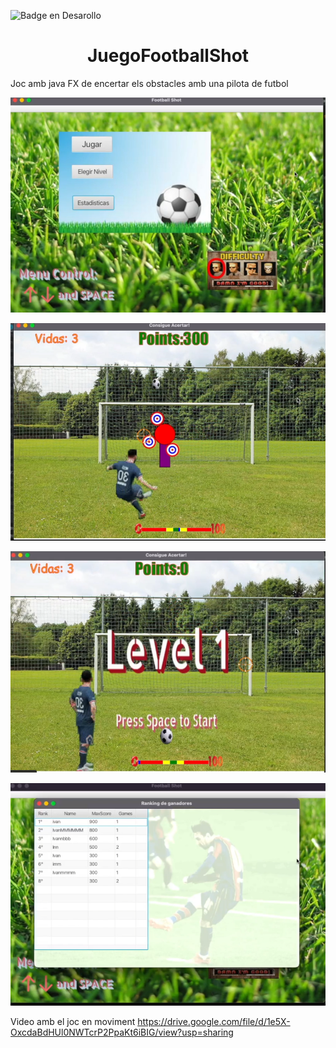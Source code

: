 ![Badge en Desarollo](https://img.shields.io/badge/STATUS-EN%20DESAROLLO-green)

<h1 align="center"> JuegoFootballShot </h1>

Joc amb java FX de encertar els obstacles amb una pilota de futbol

<p align="center">
  <img src="https://github.com/ivancatalana/JuegoFootballShot/blob/f9e3870feba16b41d40c4be15b91465c3d3c9252/Captura%20de%20pantalla%202024-02-16%20002538.png?raw=true" alt="Image" width="600">
</p>
<p align="center">
  <img src="https://raw.githubusercontent.com/ivancatalana/JuegoFootballShot/f9e3870feba16b41d40c4be15b91465c3d3c9252/Captura%20de%20pantalla%202024-02-16%20002357.png" alt="Image" width="600">
</p>
<p align="center">
  <img src="https://github.com/ivancatalana/JuegoFootballShot/blob/f9e3870feba16b41d40c4be15b91465c3d3c9252/Captura%20de%20pantalla%202024-02-16%20002638.png?raw=true" alt="Image" width="600">
</p>
<p align="center">
  <img src="https://github.com/ivancatalana/JuegoFootballShot/blob/master/Captura%20de%20pantalla%202024-02-16%20002612.png?raw=true" alt="Image" width="600">
</p>

Video amb el joc en moviment
https://drive.google.com/file/d/1e5X-OxcdaBdHUl0NWTcrP2PpaKt6iBIG/view?usp=sharing
